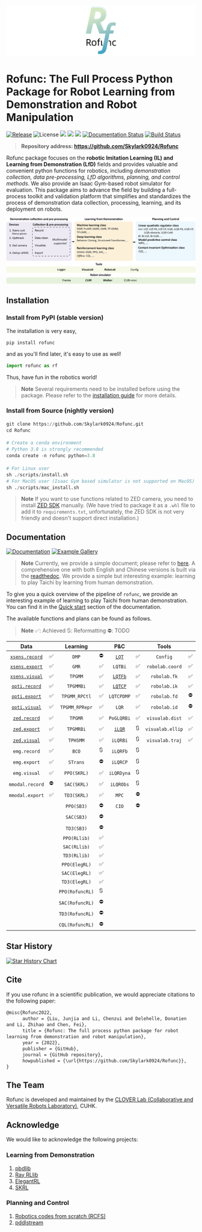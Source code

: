 ![](./img/logo8.png)

# Rofunc: The Full Process Python Package for Robot Learning from Demonstration and Robot Manipulation

[![Release](https://img.shields.io/github/v/release/Skylark0924/Rofunc)](https://pypi.org/project/rofunc/)
![License](https://img.shields.io/github/license/Skylark0924/Rofunc?color=blue)
![](https://img.shields.io/github/downloads/skylark0924/Rofunc/total)
[![](https://img.shields.io/github/issues-closed-raw/Skylark0924/Rofunc?color=brightgreen)](https://github.com/Skylark0924/Rofunc/issues?q=is%3Aissue+is%3Aclosed)
[![](https://img.shields.io/github/issues-raw/Skylark0924/Rofunc?color=orange)](https://github.com/Skylark0924/Rofunc/issues?q=is%3Aopen+is%3Aissue)
[![Documentation Status](https://readthedocs.org/projects/rofunc/badge/?version=latest)](https://rofunc.readthedocs.io/en/latest/?badge=latest)
[![Build Status](https://img.shields.io/endpoint.svg?url=https%3A%2F%2Factions-badge.atrox.dev%2FSkylark0924%2FRofunc%2Fbadge%3Fref%3Dmain&style=flat)](https://actions-badge.atrox.dev/Skylark0924/Rofunc/goto?ref=main)

> **Repository address: https://github.com/Skylark0924/Rofunc**

Rofunc package focuses on the **robotic Imitation Learning (IL) and Learning from Demonstration (LfD)** fields and
provides valuable and convenient python functions for robotics, including _demonstration collection, data
pre-processing, LfD algorithms, planning, and control methods_. We also provide an Isaac Gym-based robot simulator for
evaluation. This package aims to advance the field by building a full-process toolkit and validation platform that
simplifies and standardizes the process of demonstration data collection, processing, learning, and its deployment on
robots.

![](./img/pipeline.png)

## Installation

### Install from PyPI (stable version)

The installation is very easy,

```
pip install rofunc
```

and as you'll find later, it's easy to use as well!

```python
import rofunc as rf
```

Thus, have fun in the robotics world!
> **Note**
> Several requirements need to be installed before using the package. Please refer to
> the [installation guide](https://rofunc.readthedocs.io/en/latest/overview.html#installation) for more details.

### Install from Source (nightly version)

```python
git clone https://github.com/Skylark0924/Rofunc.git
cd Rofunc

# Create a conda environment
# Python 3.8 is strongly recommended
conda create -n rofunc python=3.8

# For Linux user
sh ./scripts/install.sh
# For MacOS user (Isaac Gym based simulator is not supported on MacOS)
sh ./scripts/mac_install.sh
```

> **Note**
> If you want to use functions related to ZED camera, you need to
> install [ZED SDK](https://www.stereolabs.com/developers/release/#downloads) manually. (We have tried to package it as
> a `.whl` file to add it to `requirements.txt`, unfortunately, the ZED SDK is not very friendly and doesn't support
> direct installation.)

## Documentation

[![Documentation](https://img.shields.io/badge/Documentation-Access-brightgreen?style=for-the-badge)](https://rofunc.readthedocs.io/en/latest/)
[![Example Gallery](https://img.shields.io/badge/Example%20Gallery-Access-brightgreen?style=for-the-badge)](https://rofunc.readthedocs.io/en/latest/auto_examples/index.html)

> **Note**
> Currently, we provide a simple document; please refer to [here](./rofunc/).
> A comprehensive one with both English and Chinese versions is built via
> the [readthedoc](https://rofunc.readthedocs.io/en/latest/).
> We provide a simple but interesting example: learning to play
> Taichi by learning from human demonstration.

To give you a quick overview of the pipeline of `rofunc`, we provide an interesting example of learning to play Taichi
from human demonstration. You can find it in the [Quick start](https://rofunc.readthedocs.io/en/latest/quickstart.html)
section of the documentation.

The available functions and plans can be found as follows.

> **Note**
> ✅: Achieved 🔃: Reformatting ⛔: TODO

|                                      Data                                       |   |    Learning     |    |                                   P&C                                   |    |      Tools       |   |                                 Simulator                                 |    |
|:-------------------------------------------------------------------------------:|---|:---------------:|----|:-----------------------------------------------------------------------:|----|:----------------:|---|:-------------------------------------------------------------------------:|----|
|  [`xsens.record`](https://rofunc.readthedocs.io/en/latest/devices/xsens.html)   | ✅ |      `DMP`      | ⛔  |   [`LQT`](https://rofunc.readthedocs.io/en/latest/planning/lqt.html)    | ✅  |     `Config`     | ✅ | [`Franka`](https://rofunc.readthedocs.io/en/latest/simulator/franka.html) | ✅  |
|  [`xsens.export`](https://rofunc.readthedocs.io/en/latest/devices/xsens.html)   | ✅ |      `GMR`      | ✅  |                                 `LQTBi`                                 | ✅  | `robolab.coord`  | ✅ |   [`CURI`](https://rofunc.readthedocs.io/en/latest/simulator/curi.html)   | ✅  |
|  [`xsens.visual`](https://rofunc.readthedocs.io/en/latest/devices/xsens.html)   | ✅ |     `TPGMM`     | ✅  | [`LQTFb`](https://rofunc.readthedocs.io/en/latest/planning/lqt_fb.html) | ✅  |   `robolab.fk`   | ✅ |                                `CURIMini`                                 | 🔃 |
| [`opti.record`](https://rofunc.readthedocs.io/en/latest/devices/optitrack.html) | ✅ |    `TPGMMBi`    | ✅  | [`LQTCP`](https://rofunc.readthedocs.io/en/latest/planning/lqt_cp.html) | ✅  |   `robolab.ik`   | ✅ |                              `CURISoftHand`                               | ✅  |
| [`opti.export`](https://rofunc.readthedocs.io/en/latest/devices/optitrack.html) | ✅ |  `TPGMM_RPCtl`  | ✅  |                               `LQTCPDMP`                                | ✅  |   `robolab.fd`   | ⛔ |                                 `Walker`                                  | ✅  |
| [`opti.visual`](https://rofunc.readthedocs.io/en/latest/devices/optitrack.html) | ✅ | `TPGMM_RPRepr`  | ✅  |                                  `LQR`                                  | ✅  |   `robolab.id`   | ⛔ |                                  `Gluon`                                  | 🔃 |
|    [`zed.record`](https://rofunc.readthedocs.io/en/latest/devices/zed.html)     | ✅ |     `TPGMR`     | ✅  |                               `PoGLQRBi`                                | ✅  | `visualab.dist`  | ✅ |                                 `Baxter`                                  | 🔃 |
|    [`zed.export`](https://rofunc.readthedocs.io/en/latest/devices/zed.html)     | ✅ |    `TPGMRBi`    | ✅  |  [`iLQR`](https://rofunc.readthedocs.io/en/latest/planning/ilqr.html)   | 🔃 | `visualab.ellip` | ✅ |                                 `Sawyer`                                  | 🔃 |
|    [`zed.visual`](https://rofunc.readthedocs.io/en/latest/devices/zed.html)     | ✅ |    `TPHSMM`     | ✅  |                                `iLQRBi`                                 | 🔃 | `visualab.traj`  | ✅ |                               `Multi-Robot`                               | ✅  |
|                                  `emg.record`                                   | ✅ |      `BCO`      | 🔃 |                                `iLQRFb`                                 | 🔃 |                  |   |                                                                           |    |
|                                  `emg.export`                                   | ✅ |    `STrans`     | ⛔  |                                `iLQRCP`                                 | 🔃 |                  |   |                                                                           |    |
|                                  `emg.visual`                                   | ✅ |   `PPO(SKRL)`   | ✅  |                               `iLQRDyna`                                | 🔃 |                  |   |                                                                           |    |
|                                 `mmodal.record`                                 | ⛔ |   `SAC(SKRL)`   | ✅  |                                `iLQRObs`                                | 🔃 |                  |   |                                                                           |    |
|                                 `mmodal.export`                                 | ✅ |   `TD3(SKRL)`   | ✅  |                                  `MPC`                                  | ⛔  |                  |   |                                                                           |    |
|                                                                                 |   |   `PPO(SB3)`    | ⛔  |                                  `CIO`                                  | ⛔  |                  |   |                                                                           |    |
|                                                                                 |   |   `SAC(SB3)`    | ⛔  |                                                                         |    |                  |   |                                                                           |    |
|                                                                                 |   |   `TD3(SB3)`    | ⛔  |                                                                         |    |                  |   |                                                                           |    |
|                                                                                 |   |  `PPO(RLlib)`   | ✅  |                                                                         |    |                  |   |                                                                           |    |
|                                                                                 |   |  `SAC(RLlib)`   | ✅  |                                                                         |    |                  |   |                                                                           |    |
|                                                                                 |   |  `TD3(RLlib)`   | ✅  |                                                                         |    |                  |   |                                                                           |    |
|                                                                                 |   |  `PPO(ElegRL)`  | ✅  |                                                                         |    |                  |   |                                                                           |    |
|                                                                                 |   |  `SAC(ElegRL)`  | ✅  |                                                                         |    |                  |   |                                                                           |    |
|                                                                                 |   |  `TD3(ElegRL)`  | ✅  |                                                                         |    |                  |   |                                                                           |    |
|                                                                                 |   | `PPO(RofuncRL)` | 🔃 |                                                                         |    |                  |   |                                                                           |    |
|                                                                                 |   | `SAC(RofuncRL)` | ⛔  |                                                                         |    |                  |   |                                                                           |    |
|                                                                                 |   | `TD3(RofuncRL)` | ⛔  |                                                                         |    |                  |   |                                                                           |    |
|                                                                                 |   | `CQL(RofuncRL)` | ⛔  |                                                                         |    |                  |   |                                                                           |    |

## Star History

[![Star History Chart](https://api.star-history.com/svg?repos=Skylark0924/Rofunc&type=Date)](https://star-history.com/#Skylark0924/Rofunc&Date)

## Cite

If you use rofunc in a scientific publication, we would appreciate citations to the following paper:

```
@misc{Rofunc2022,
      author = {Liu, Junjia and Li, Chenzui and Delehelle, Donatien and Li, Zhihao and Chen, Fei},
      title = {Rofunc: The full process python package for robot learning from demonstration and robot manipulation},
      year = {2022},
      publisher = {GitHub},
      journal = {GitHub repository},
      howpublished = {\url{https://github.com/Skylark0924/Rofunc}},
}
```

## The Team

Rofunc is developed and maintained by the [CLOVER Lab (Collaborative and Versatile Robots Laboratory)](https://feichenlab.com/), CUHK.

## Acknowledge

We would like to acknowledge the following projects:

### Learning from Demonstration

1. [pbdlib](https://gitlab.idiap.ch/rli/pbdlib-python)
2. [Ray RLlib](https://docs.ray.io/en/latest/rllib/index.html)
3. [ElegantRL](https://github.com/AI4Finance-Foundation/ElegantRL)
4. [SKRL](https://github.com/Toni-SM/skrl)

### Planning and Control

1. [Robotics codes from scratch (RCFS)](https://gitlab.idiap.ch/rli/robotics-codes-from-scratch)
2. [pddlstream](https://github.com/caelan/pddlstream)
